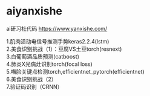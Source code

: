 # aiyanxishe
 ai研习社代码
https://www.yanxishe.com/   

1.肌肉活动电信号推测手势keras2.2.4(lstm)  
2.美食识别挑战（1）：豆腐VS土豆torch(resnext)  
3.白葡萄酒品质预测(catboost)  
4.肺炎X光病灶识别torch(focal loss)  
5.喵脸关键点检测torch,efficientnet_pytorch(efficientnet)  
6.美食识别挑战（2）  
7.验证码识别（CRNN）  
